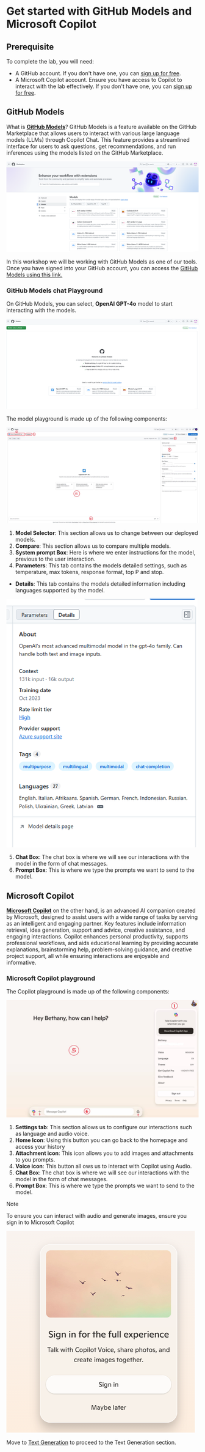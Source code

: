 # Get started with GitHub Models and Microsoft Copilot

## Prerequisite

To complete the lab, you will need:

- A GitHub account. If you don't have one, you can [sign up for free](https://github.com/).
- A Microsoft Copilot account. Ensure you have access to Copilot to interact with the lab effectively. If you don't have one, you can [sign up for free](https://copilot.microsoft.com/).

## GitHub Models

What is [**GitHub Models**](https://github.com/marketplace/models)? GitHub Models is a feature available on the GitHub Marketplace that allows users to interact with various large language models (LLMs) through Copilot Chat. This feature provides a streamlined interface for users to ask questions, get recommendations, and run inferences using the models listed on the GitHub Marketplace.

![Screenshot of GitHub Models Marketplace](media/github-models-marketplace.png)

In this workshop we will be working with GitHub Models as one of our tools. Once you have signed into your GitHub account, you can access the [GitHub Models using this link.](https://github.com/marketplace/models)

### GitHub Models chat Playground

On GitHub Models, you can select, **OpenAI GPT-4o** model to start interacting with the models.

![GitHub Model Playground](media/github-models-playground.png)

The model playground is made up of the following components:

![GitHub Models Playground](media/github-models-playground-illustrated.JPG)

1. **Model Selector**: This section allows us to change between our deployed models.
2. **Compare**: This section allows us to compare multiple models.
3. **System prompt Box**: Here is where we enter instructions for the model, previous to the user interaction.
4. **Parameters**: This tab contains the models detailed settings, such as temperature, max tokens, response format, top P and stop.
 - **Details**: This tab contains the models detailed information including languages supported by the model.

![GitHub Models details page](media/gh-models-details.png)

5. **Chat Box**: The chat box is where we will see our interactions with the model in the form of chat messages.
6. **Prompt Box**: This is where we type the prompts we want to send to the model.

## Microsoft Copilot
[**Microsoft Copilot**](https://copilot.microsoft.com/) on the other hand, is an advanced AI companion created by Microsoft, designed to assist users with a wide range of tasks by serving as an intelligent and engaging partner. Key features include information retrieval, idea generation, support and advice, creative assistance, and engaging interactions. Copilot enhances personal productivity, supports professional workflows, and aids educational learning by providing accurate explanations, brainstorming help, problem-solving guidance, and creative project support, all while ensuring interactions are enjoyable and informative.

<!-- ![Microsoft Copilot Chat Playground](media/microsoft-copilot-new-chat.JPG) -->

### Microsoft Copilot playground

The Copilot playground is made up of the following components:

![Microsoft Copilot Chat Playground](media/microsoft-copilot-playground.JPG)

1. **Settings tab**: This section allows us to configure our interactions such as language and audio voice.
1. **Home Icon**: Using this button you can go back to the homepage and access your history
1. **Attachment icon**: This icon allows you to add images and attachments to you prompts.
1. **Voice icon**: This button all ows us to interact with Copilot using Audio.
1. **Chat Box**: The chat box is where we will see our interactions with the model in the form of chat messages.
1. **Prompt Box**: This is where we type the prompts we want to send to the model.

> [!NOTE]
> To ensure you can interact with audio and generate images, ensure you sign in to Microsoft Copilot

![Sign in to Copilot](media/microsoft-copilot-sigin.png)

Move to [Text Generation](02_Text_Generation.md) to proceed to the Text Generation section.